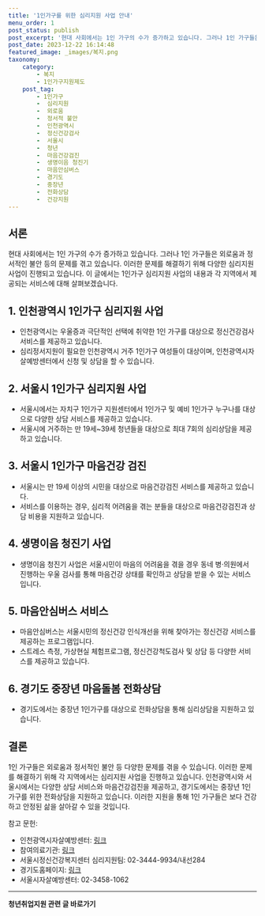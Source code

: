 ```yaml
---
title: '1인가구를 위한 심리지원 사업 안내'
menu_order: 1
post_status: publish
post_excerpt: '현대 사회에서는 1인 가구의 수가 증가하고 있습니다. 그러나 1인 가구들은 외로움과 정서적인 불안 등의 문제를 겪고 있습니다. 이러한 문제를 해결하기 위해 다양한 심리지원 사업이 진행되고 있습니다. 이 글에서는 1인가구 심리지원 사업의 내용과 각 지역에서 제공되는 서비스에 대해 살펴보겠습니다.'
post_date: 2023-12-22 16:14:48
featured_image: _images/복지.png
taxonomy:
    category:
        - 복지
        - 1인가구지원제도
    post_tag:
        - 1인가구
        -  심리지원
        -  외로움
        -  정서적 불안
        -  인천광역시
        -  정신건강검사
        -  서울시
        -  청년
        -  마음건강검진
        -  생명이음 청진기
        -  마음안심버스
        -  경기도
        -  중장년
        -  전화상담
        -  건강지원
---
```



## 서론

현대 사회에서는 1인 가구의 수가 증가하고 있습니다. 그러나 1인 가구들은 외로움과 정서적인 불안 등의 문제를 겪고 있습니다. 이러한 문제를 해결하기 위해 다양한 심리지원 사업이 진행되고 있습니다. 이 글에서는 1인가구 심리지원 사업의 내용과 각 지역에서 제공되는 서비스에 대해 살펴보겠습니다.

## 1. 인천광역시 1인가구 심리지원 사업

- 인천광역시는 우울증과 극단적인 선택에 취약한 1인 가구를 대상으로 정신건강검사 서비스를 제공하고 있습니다.
- 심리정서지원이 필요한 인천광역시 거주 1인가구 여성들이 대상이며, 인천광역시자살예방센터에서 신청 및 상담을 할 수 있습니다.

## 2. 서울시 1인가구 심리지원 사업

- 서울시에서는 자치구 1인가구 지원센터에서 1인가구 및 예비 1인가구 누구나를 대상으로 다양한 상담 서비스를 제공하고 있습니다.
- 서울시에 거주하는 만 19세~39세 청년들을 대상으로 최대 7회의 심리상담을 제공하고 있습니다.

## 3. 서울시 1인가구 마음건강 검진

- 서울시는 만 19세 이상의 시민을 대상으로 마음건강검진 서비스를 제공하고 있습니다.
- 서비스를 이용하는 경우, 심리적 어려움을 겪는 분들을 대상으로 마음건강검진과 상담 비용을 지원하고 있습니다.

## 4. 생명이음 청진기 사업

- 생명이음 청진기 사업은 서울시민이 마음의 어려움을 겪을 경우 동네 병·의원에서 진행하는 우울 검사를 통해 마음건강 상태를 확인하고 상담을 받을 수 있는 서비스입니다.

## 5. 마음안심버스 서비스

- 마음안심버스는 서울시민의 정신건강 인식개선을 위해 찾아가는 정신건강 서비스를 제공하는 프로그램입니다.
- 스트레스 측정, 가상현실 체험프로그램, 정신건강척도검사 및 상담 등 다양한 서비스를 제공하고 있습니다.

## 6. 경기도 중장년 마음돌봄 전화상담

- 경기도에서는 중장년 1인가구를 대상으로 전화상담을 통해 심리상담을 지원하고 있습니다.

## 결론

1인 가구들은 외로움과 정서적인 불안 등 다양한 문제를 겪을 수 있습니다. 이러한 문제를 해결하기 위해 각 지역에서는 심리지원 사업을 진행하고 있습니다. 인천광역시와 서울시에서는 다양한 상담 서비스와 마음건강검진을 제공하고, 경기도에서는 중장년 1인가구를 위한 전화상담을 지원하고 있습니다. 이러한 지원을 통해 1인 가구들은 보다 건강하고 안정된 삶을 살아갈 수 있을 것입니다.

참고 문헌:
- 인천광역시자살예방센터: [링크](http://www.ispc.or.kr)
- 참여의료기관: [링크](https://blutouch.net/service/exam)
- 서울시정신건강복지센터 심리지원팀: 02-3444-9934/내선284
- 경기도홈페이지: [링크](www.gg.go.kr)
- 서울시자살예방센터: 02-3458-1062
<!-- wp:separator -->
<hr class="wp-block-separator has-alpha-channel-opacity"/>
<!-- /wp:separator -->

<!-- wp:group {"backgroundColor":"base","layout":{"type":"constrained"}} -->
<div class="wp-block-group has-base-background-color has-background"><!-- wp:paragraph {"align":"center","fontSize":"medium"} -->
<p class="has-text-align-center has-large-font-size"><strong>청년취업지원 관련 글 바로가기</strong></p>
<!-- /wp:paragraph -->


<!-- wp:latest-posts
{"categories":[{"id":12739,"count":19,"description":"","link":"https://uknowlaw.com/category/%ec%b2%ad%eb%85%84%ec%b7%a8%ec%97%85%ec%a7%80%ec%9b%90/","name":"청년취업지원","slug":"청년취업지원","taxonomy":"category","parent":0,"meta":[],"_links":{"self":[{"href":"https://uknowlaw.com/wp-json/wp/v2/categories/12739"}],"collection":[{"href":"https://uknowlaw.com/wp-json/wp/v2/categories"}],"about":[{"href":"https://uknowlaw.com/wp-json/wp/v2/taxonomies/category"}],"wp:post_type":[{"href":"https://uknowlaw.com/wp-json/wp/v2/posts?categories=12739"}],"curies":[{"name":"wp","href":"https://api.w.org/{rel}","templated":true}]}}],"postsToShow":100,"excerptLength":28,"postLayout":"grid","columns":2,"featuredImageAlign":"left","featuredImageSizeSlug":"large","fontSize":"small"} /--></div>
<!-- /wp:group -->